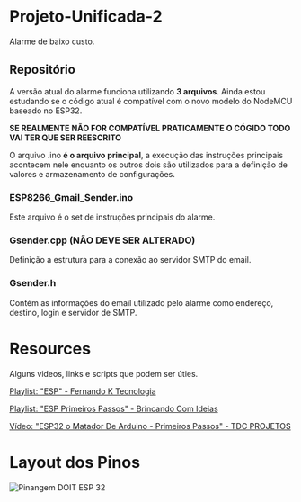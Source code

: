 # Projeto-Unificada-2
Alarme de baixo custo.

## Repositório
A versão atual do alarme funciona utilizando **3 arquivos**. Ainda estou estudando se o código atual é compatível com o novo modelo do NodeMCU baseado no ESP32. 

**SE REALMENTE NÃO FOR COMPATÍVEL PRATICAMENTE O CÓGIDO TODO VAI TER QUE SER REESCRITO**

O arquivo .ino **é o arquivo principal**, a execução das instruções principais acontecem nele enquanto os outros dois são utilizados para a definição de valores e armazenamento de configurações.

### ESP8266_Gmail_Sender.ino

Este arquivo é o set de instruções principais do alarme. 

### Gsender.cpp **(NÃO DEVE SER ALTERADO)**

Definição a estrutura para a conexão ao servidor SMTP do email.

### Gsender.h

Contém as informações do email utilizado pelo alarme como endereço, destino, login e servidor de SMTP.

# Resources

Alguns videos, links e scripts que podem ser úties.

[Playlist: "ESP" - Fernando K Tecnologia](https://www.youtube.com/playlist?list=PL_xGnxKCyJXo65eEk9hVlwtLznNnMjB8j)

[Playlist: "ESP Primeiros Passos" - Brincando Com Ideias ](https://www.youtube.com/playlist?list=PL7CjOZ3q8fMe6DxojEFuDx4BP0qbbpKtP)

[Vídeo: "ESP32 o Matador De Arduino - Primeiros Passos" - TDC PROJETOS](https://www.youtube.com/watch?v=i6Z1Ry5moCw)


# Layout dos Pinos

![Pinangem DOIT ESP 32](https://docs.zerynth.com/latest/_images/doitesp32pin.jpg)


